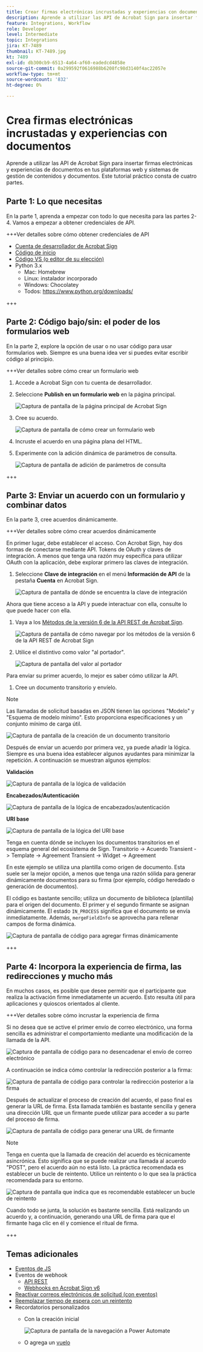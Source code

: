 ```yaml
---
title: Crear firmas electrónicas incrustadas y experiencias con documentos
description: Aprende a utilizar las API de Acrobat Sign para insertar firmas electrónicas y experiencias con documentos en tus plataformas web y sistemas de gestión de contenidos y documentos
feature: Integrations, Workflow
role: Developer
level: Intermediate
topic: Integrations
jira: KT-7489
thumbnail: KT-7489.jpg
kt: 7489
exl-id: db300cb9-6513-4a64-af60-eadedcd4858e
source-git-commit: 0a299592f0616988b6208fc98d3140f4ac22057e
workflow-type: tm+mt
source-wordcount: '832'
ht-degree: 0%

---
```


# Crea firmas electrónicas incrustadas y experiencias con documentos

Aprende a utilizar las API de Acrobat Sign para insertar firmas electrónicas y experiencias de documentos en tus plataformas web y sistemas de gestión de contenidos y documentos. Este tutorial práctico consta de cuatro partes.

## Parte 1: Lo que necesitas

En la parte 1, aprenda a empezar con todo lo que necesita para las partes 2-4. Vamos a empezar a obtener credenciales de API.

+++Ver detalles sobre cómo obtener credenciales de API

* [Cuenta de desarrollador de Acrobat Sign](https://www.adobe.com/acrobat/business/developer-form.html)
* [Código de inicio](https://github.com/benvanderberg/adobe-sign-api-tutorial)
* [Código VS (o editor de su elección)](https://code.visualstudio.com)
* Python 3.x
   * Mac: Homebrew
   * Linux: instalador incorporado
   * Windows: Chocolatey
   * Todos: https://www.python.org/downloads/

+++

## Parte 2: Código bajo/sin: el poder de los formularios web

En la parte 2, explore la opción de usar o no usar código para usar formularios web. Siempre es una buena idea ver si puedes evitar escribir código al principio.

+++Ver detalles sobre cómo crear un formulario web

1. Accede a Acrobat Sign con tu cuenta de desarrollador.

1. Seleccione **Publish en un formulario web** en la página principal.

   ![Captura de pantalla de la página principal de Acrobat Sign](assets/embeddedesignature/embed_1.png)

1. Cree su acuerdo.

   ![Captura de pantalla de cómo crear un formulario web](assets/embeddedesignature/embed_2.png)

1. Incruste el acuerdo en una página plana del HTML.

1. Experimente con la adición dinámica de parámetros de consulta.

   ![Captura de pantalla de adición de parámetros de consulta](assets/embeddedesignature/embed_3.png)

+++

## Parte 3: Enviar un acuerdo con un formulario y combinar datos

En la parte 3, cree acuerdos dinámicamente.

+++Ver detalles sobre cómo crear acuerdos dinámicamente

En primer lugar, debe establecer el acceso. Con Acrobat Sign, hay dos formas de conectarse mediante API. Tokens de OAuth y claves de integración. A menos que tenga una razón muy específica para utilizar OAuth con la aplicación, debe explorar primero las claves de integración.

1. Seleccione **Clave de integración** en el menú **Información de API** de la pestaña **Cuenta** en Acrobat Sign.

   ![Captura de pantalla de dónde se encuentra la clave de integración](assets/embeddedesignature/embed_4.png)

Ahora que tiene acceso a la API y puede interactuar con ella, consulte lo que puede hacer con ella.

1. Vaya a los [Métodos de la versión 6 de la API REST de Acrobat Sign](http://adobesign.com/public/docs/restapi/v6).

   ![Captura de pantalla de cómo navegar por los métodos de la versión 6 de la API REST de Acrobat Sign](assets/embeddedesignature/embed_5.png)

1. Utilice el distintivo como valor &quot;al portador&quot;.

   ![Captura de pantalla del valor al portador](assets/embeddedesignature/embed_6.png)

Para enviar su primer acuerdo, lo mejor es saber cómo utilizar la API.

1. Cree un documento transitorio y envíelo.

>[!NOTE]
>
>Las llamadas de solicitud basadas en JSON tienen las opciones &quot;Modelo&quot; y &quot;Esquema de modelo mínimo&quot;. Esto proporciona especificaciones y un conjunto mínimo de carga útil.

![Captura de pantalla de la creación de un documento transitorio](assets/embeddedesignature/embed_7.png)

Después de enviar un acuerdo por primera vez, ya puede añadir la lógica. Siempre es una buena idea establecer algunos ayudantes para minimizar la repetición. A continuación se muestran algunos ejemplos:

**Validación**

![Captura de pantalla de la lógica de validación](assets/embeddedesignature/embed_8.png)

**Encabezados/Autenticación**

![Captura de pantalla de la lógica de encabezados/autenticación](assets/embeddedesignature/embed_9.png)

**URI base**

![Captura de pantalla de la lógica del URI base](assets/embeddedesignature/embed_10.png)

Tenga en cuenta dónde se incluyen los documentos transitorios en el esquema general del ecosistema de Sign.
Transitorio -> Acuerdo
Transient -> Template -> Agreement
Transient -> Widget -> Agreement

En este ejemplo se utiliza una plantilla como origen de documento. Esta suele ser la mejor opción, a menos que tenga una razón sólida para generar dinámicamente documentos para su firma (por ejemplo, código heredado o generación de documentos).

El código es bastante sencillo; utiliza un documento de biblioteca (plantilla) para el origen del documento. El primer y el segundo firmante se asignan dinámicamente. El estado `IN_PROCESS` significa que el documento se envía inmediatamente. Además, `mergeFieldInfo` se aprovecha para rellenar campos de forma dinámica.

![Captura de pantalla de código para agregar firmas dinámicamente](assets/embeddedesignature/embed_11.png)

+++

## Parte 4: Incorpora la experiencia de firma, las redirecciones y mucho más

En muchos casos, es posible que desee permitir que el participante que realiza la activación firme inmediatamente un acuerdo. Esto resulta útil para aplicaciones y quioscos orientados al cliente.

+++Ver detalles sobre cómo incrustar la experiencia de firma

Si no desea que se active el primer envío de correo electrónico, una forma sencilla es administrar el comportamiento mediante una modificación de la llamada de la API.

![Captura de pantalla de código para no desencadenar el envío de correo electrónico](assets/embeddedesignature/embed_12.png)

A continuación se indica cómo controlar la redirección posterior a la firma:

![Captura de pantalla de código para controlar la redirección posterior a la firma](assets/embeddedesignature/embed_13.png)

Después de actualizar el proceso de creación del acuerdo, el paso final es generar la URL de firma. Esta llamada también es bastante sencilla y genera una dirección URL que un firmante puede utilizar para acceder a su parte del proceso de firma.

![Captura de pantalla de código para generar una URL de firmante](assets/embeddedesignature/embed_14.png)

>[!NOTE]
>
>Tenga en cuenta que la llamada de creación del acuerdo es técnicamente asincrónica. Esto significa que se puede realizar una llamada al acuerdo &quot;POST&quot;, pero el acuerdo aún no está listo. La práctica recomendada es establecer un bucle de reintento. Utilice un reintento o lo que sea la práctica recomendada para su entorno.

![Captura de pantalla que indica que es recomendable establecer un bucle de reintento](assets/embeddedesignature/embed_15.png)

Cuando todo se junta, la solución es bastante sencilla. Está realizando un acuerdo y, a continuación, generando una URL de firma para que el firmante haga clic en él y comience el ritual de firma.

+++

## Temas adicionales

* [Eventos de JS](https://www.adobe.io/apis/documentcloud/sign/docs.html#!adobedocs/adobe-sign/master/events.md)
* Eventos de webhook
   * [API REST](https://sign-acs.na1.echosign.com/public/docs/restapi/v6#!/webhooks/createWebhook)
   * [Webhooks en Acrobat Sign v6](https://www.adobe.io/apis/documentcloud/sign/docs.html#!adobedocs/adobe-sign/master/webhooks.md)
* [Reactivar correos electrónicos de solicitud (con eventos)](https://sign-acs.na1.echosign.com/public/docs/restapi/v6#!/agreements/updateAgreement)
* [Reemplazar tiempo de espera con un reintento](https://stackoverflow.com/questions/23267409/how-to-implement-retry-mechanism-into-python-requests-library)
* Recordatorios personalizados
   * Con la creación inicial

     ![Captura de pantalla de la navegación a Power Automate](assets/embeddedesignature/embed_16.png)

   * O agrega un [vuelo](https://sign-acs.na1.echosign.com/public/docs/restapi/v6#!/agreements/createReminderOnParticipant)
